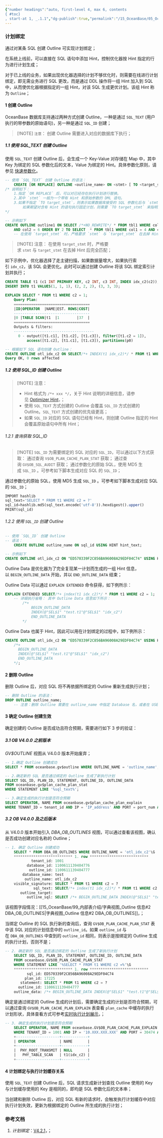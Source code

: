 ```yaml
---
{"number headings":"auto, first-level 4, max 6, contents
{ #toc}
, start-at 1, _.1.1","dg-publish":true,"permalink":"/15_OceanBase/05_OceanBase 性能调优/Sql 调优指南/计划绑定/","dgPassFrontmatter":true}
---
```



### 计划绑定
通过对某条 SQL 创建 Outline 可实现计划绑定；

在系统上线前，可以直接在 SQL 语句中添加 Hint，控制优化器按 Hint 指定的行为进行计划生成；

对于已上线的业务，如果出现优化器选择的计划不够优化时，则需要在线进行计划绑定，即无需业务进行 SQL 更改，而是通过 DDL 操作将一组 Hint 加入到 SQL 中，从而使优化器根据指定的一组 Hint，对该 SQL 生成更优计划。该组 Hint 称为 `Outline`；


#### 1 创建 Outline
OceanBase 数据库支持通过两种方式创建 Outline，一种是通过 `SQL_TEXT` (用户执行的带参数的原始语句)，另一种是通过 `SQL_ID` 创建；

> [!NOTE] `注意`：
> 创建 Outline 需要进入对应的数据库下执行；


##### 1.1 使用 SQL_TEXT 创建 Outline

使用 `SQL_TEXT` 创建 Outline 后，会生成一个 Key-Value 对存储在 Map 中，其中 Key 为绑定的 SQL 参数化后的文本，Value 为绑定的 Hint。具体参数化原则，请参见 [快速参数化](https://www.oceanbase.com/docs/common-oceanbase-database-cn-1000000000218934)。

```sql
-- 使用 `SQL_TEXT` 创建 Outline 的语法：
	CREATE [OR REPLACE] OUTLINE <outline_name> ON <stmt> [ TO <target_stmt> ];
/* 说明如下：
	1.指定 `OR REPLACE` 后，可以对已经存在执行计划进行替换。
    2.其中 `stmt` 一般为一个带有 Hint 和原始参数的 DML 语句。
    3.如果不指定 `TO target_stmt`，则表示如果数据库接受的 SQL 参数化后与 `stmt` 去掉 Hint 参数化文本相同，则将该 SQL 绑定 `stmt` 中 Hint 生成执行计划。
	    如果期望对含有 Hint 的语句执行固定计划，则需要 `TO target_stmt` 来指明原始的 SQL
*/

-- 示例如下
CREATE OUTLINE outline1 ON SELECT /*+NO_REWRITE*/ * FROM tbl1 WHERE col1 = 4 
	AND col2 = 6 ORDER BY 2 TO SELECT  * FROM tbl1 WHERE col1 = 4 AND col2 = 6 ORDER BY 2;
	-- 在使用 `target_stmt` 时，严格要求 `stmt` 与 `target_stmt` 在去掉 Hint 后完全匹配；
```

> [!NOTE] 注意：
> 在使用 `target_stmt` 时，严格要求 `stmt` 与 `target_stmt` 在去掉 Hint 后完全匹配；

如下示例中，优化器选择了走主键扫描，如果数据量增大，如果执行索引 `idx_c2`，该 SQL 会更优化。此时可以通过创建 Outline 将该 SQL 绑定索引计划并执行；

```sql
CREATE TABLE t1 (c1 INT PRIMARY KEY, c2 INT, c3 INT, INDEX idx_c2(c2));
INSERT INTO t1 VALUES(1, 1, 1), (2, 2, 2), (3, 3, 3);

EXPLAIN SELECT * FROM t1 WHERE c2 = 1;
	Query Plan: 
	===================================
	|ID|OPERATOR  |NAME|EST. ROWS|COST|
	-----------------------------------
	|0 |TABLE SCAN|t1  |1        |37  |
	===================================
	Outputs & filters:
	-------------------------------------
	  0 - output([t1.c1], [t1.c2], [t1.c3]), filter([t1.c2 = 1]),
	      access([t1.c2], [t1.c1], [t1.c3]), partitions(p0)

-- 根据如下 SQL 语句创建 Outline：
CREATE OUTLINE otl_idx_c2 ON SELECT/*+ INDEX(t1 idx_c2)*/ * FROM t1 WHERE c2 = 1;
Query OK, 0 rows affected
```


##### 1.2 使用 SQL_ID 创建 Outline

> [!NOTE] 注意：
> - Hint 格式为 `/*+ xxx */`，关于 Hint 说明的详细信息，请参见 [Optimizer Hint](https://www.oceanbase.com/docs/common-oceanbase-database-cn-1000000000220955)，；
> - 使用 `SQL_TEXT` 方式创建的 Outline 会覆盖 `SQL_ID` 方式创建的 Outline。`SQL_TEXT` 方式创建的优先级更高；
> - 如果 `SQL_ID` 对应的 SQL 语句已经有 Hint，则创建 Outline 指定的 Hint 会覆盖原始语句中所有 Hint；

###### 1.2.1 查询获取 SQL_ID

> [!NOTE] `SQL_ID` 为需要绑定的 SQL 对应的 `SQL_ID`，可以通过以下方式获取：
> 通过查询 `V$OB_PLAN_CACHE_PLAN_STAT` 获取；
> 通过查询 `GV$OB_SQL_AUDIT` 获取；
> 通过参数化的原始 SQL，使用 MD5 生成 `SQL_ID` 。可参考如下脚本生成对应 SQL 的 `SQL_ID`；

通过参数化的原始 SQL，使用 MD5 生成 `SQL_ID` 。可参考如下脚本生成对应 SQL 的 `SQL_ID`；
```sql
IMPORT hashlib
sql_text='SELECT * FROM t1 WHERE c2 = ?'
sql_id=hashlib.md5(sql_text.encode('utf-8')).hexdigest().upper()
PRINT(sql_id)
```

###### 1.2.2 使用 `SQL_ID` 创建 Outline
```sql
-- 使用 `SQL_ID` 创建 Outline
-- 语法：
	CREATE OUTLINE outline_name ON sql_id USING HINT hint_text;

-- 示例如下
CREATE OUTLINE otl_idx_c2 ON "ED570339F2C856BA96008A29EDF04C74" USING HINT /*+ INDEX(t1 idx_c2)*/ ;
```

Outline Data 是优化器为了完全复现某一计划而生成的一组 Hint 信息，以 `BEGIN_OUTLINE_DATA` 开始，并以 `END_OUTLINE_DATA` 结束；

Outline Data 可以通过 `EXPLAIN EXTENDED` 命令获得，如下例所示：
```sql
EXPLAIN EXTENDED SELECT/*+ index(t1 idx_c2)*/ * FROM t1 WHERE c2 = 1;
	-- 详细执行省略： 其中 Outline Data 信息如下所示：
		/*+
			BEGIN_OUTLINE_DATA
			INDEX(@"SEL$1" "test.t1"@"SEL$1" "idx_c2")
			END_OUTLINE_DATA
		*/
```

Outline Data 也属于 Hint，因此可以用在计划绑定的过程中，如下例所示：
```sql
CREATE OUTLINE otl_idx_c2 ON "ED570339F2C856BA96008A29EDF04C74" USING HINT 
	/*+
      BEGIN_OUTLINE_DATA
      INDEX(@"SEL$1" "test.t1"@"SEL$1" "idx_c2")
      END_OUTLINE_DATA
	*/;
```


#### 2 删除 Outline
删除 Outline 后，对应 SQL 将不再依据所绑定的 Outline 重新生成执行计划；
```sql
-- 删除 Outline 的语法：
DROP OUTLINE outline_name;
	-- 注意：删除 Outline 需要在 outline_name 中指定 Database 名，或者在 USE DATABASE 命令后执行删除操作；
```


#### 3 确定 Outline 创建生效
确定创建的 Outline 是否成功且符合预期，需要进行如下 3 步的验证：

##### 3.1 OB V4.0.0 之前版本
*GV$OUTLINE* 视图从 V4.0.0 版本开始废弃；

```sql
-- 1.确定 Outline 创建成功
SELECT * FROM oceanbase.gv$outline WHERE OUTLINE_NAME = 'outline_name';

-- 2.确定新的 SQL 是否通过绑定的 Outline 生成了新执行计划
SELECT SQL_ID, PLAN_ID, STATEMENT, OUTLINE_ID, OUTLINE_DATA
FROM oceanbase.gv$plan_cache_plan_stat
WHERE STATEMENT LIKE '%sql_text%';

-- 3.确定生成的执行计划是否符合预期
SELECT OPERATOR, NAME FROM oceanbase.gv$plan_cache_plan_explain
WHERE TENANT_ID = tenant_id AND IP = 'IP_address' AND PORT = port_num AND PLAN_ID = plan_id;
```


##### 3.2 OB V4.0.0 及之后版本
从 V4.0.0 版本开始引入 *DBA_OB_OUTLINES* 视图，可以通过查看该视图，确认是否成功创建对应名称的 Outline；
```sql
-- 1. 确定 Outline 创建成功
	SELECT * FROM DBA_OB_OUTLINES WHERE OUTLINE_NAME = 'otl_idx_c2'\G 
	*************************** 1. row ***************************
			tenant_id: 1001
		  database_id: 1100611139404776
		   outline_id: 1100611139404777
		database_name: test
		 outline_name: otl_idx_c2
	visible_signature: SELECT * FROM t1 WHERE c2 = ?
			 sql_text: SELECT/*+ index(t1 idx_c2)*/ * FROM t1 WHERE c2 = 1
	   outline_target:
		  outline_sql: SELECT /*+ BEGIN_OUTLINE_DATA INDEX(@"SEL$1" "test.t1"@"SEL$1" "idx_c2") END_OUTLINE_DATA*/* FROM t1 WHERE c2 = 1
```
该视图字段情况：[[15_OceanBase/99_内部表介绍/字典视图_Outline 信息#2 DBA_OB_OUTLINES\|字典视图_Outline 信息#2 DBA_OB_OUTLINES]]，；


当绑定 Outline 的 SQL 执行新的查询后，查询 `GV$OB_PLAN_CACHE_PLAN_STAT` 表中该 SQL 对应的计划信息中的 `outline_id`。如果 `outline_id` 与在 `DBA_OB_OUTLINES` 中查到的 `outline_id` 相同，则表示是按绑定的 Outline 生成的执行计划，否则不是；
```sql
-- 2. 确定新的 SQL 是否通过绑定的 Outline 生成了新执行计划
	SELECT SQL_ID, PLAN_ID, STATEMENT, OUTLINE_ID, OUTLINE_DATA 
	FROM oceanbase.GV$OB_PLAN_CACHE_PLAN_STAT 
	WHERE STATEMENT LIKE '%SELECT * FROM t1 WHERE c2 =%'\G
	*************************** 1. row ***************************
		  sql_id: ED570339F2C856BA96008A29EDF04C74
		 plan_id: 17225
	   statement: SELECT * FROM t1 WHERE c2 = ?
	  outline_id: 1100611139404777
	outline_data: /*+ BEGIN_OUTLINE_DATA INDEX(@"SEL$1" "test.t1"@"SEL$1" "idx_c2") END_OUTLINE_DATA*/
```


确定是通过绑定的 Outline 生成的计划后，需要确定生成的计划是否符合预期，可以通过查询 `GV$OB_PLAN_CACHE_PLAN_EXPLAIN` 表查看 `plan_cache` 中缓存的执行计划形状，具体查看方式可参考[实时执行计划展示](https://www.oceanbase.com/docs/common-oceanbase-database-cn-1000000000218935)，；
    
```sql
-- 3. 确定生成的执行计划是否符合预期
	SELECT OPERATOR, NAME FROM oceanbase.GV$OB_PLAN_CACHE_PLAN_EXPLAIN 
	WHERE TENANT_ID = 1001 AND IP = '10.XXX.XXX.XXX' AND PORT = 30474 AND PLAN_ID = 17225;
	+--------------------+------------+
	| OPERATOR           | NAME       |
	+--------------------+------------+
	|  PHY_ROOT_TRANSMIT | NULL       |
	|   PHY_TABLE_SCAN   | t1(idx_c2) |
	+--------------------+------------+
```


#### 4 计划绑定与执行计划缓存关系

使用 `SQL_TEXT` 创建 Outline 后，SQL 请求生成新计划查找 Outline 使用的 Key 与计划缓存使用的 Key 是相同的，即均是 SQL 参数化后的文本串；

当创建和删除 Outline 后，对应 SQL 有新的请求时，会触发执行计划缓存中对应执行计划失效，更新为根据绑定的 Outline 所生成的执行计划；

### 参考文档
1. *计划绑定*：[V4.2.1](https://www.oceanbase.com/docs/common-oceanbase-database-cn-1000000000220954)，；



